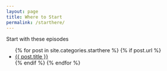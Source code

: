 ```yaml
---
layout: page
title: Where to Start
permalink: /starthere/
---
```


<p>Start with these episodes</p>

<ul>
  {% for post in site.categories.starthere %}
    {% if post.url %}
        <li><a href="{{ post.url }}">{{ post.title }}</a></li>
    {% endif %}
  {% endfor %}
</ul>

